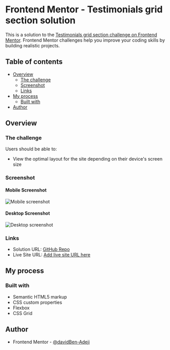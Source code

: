 # Frontend Mentor - Testimonials grid section solution

This is a solution to the [Testimonials grid section challenge on Frontend Mentor](https://www.frontendmentor.io/challenges/testimonials-grid-section-Nnw6J7Un7). Frontend Mentor challenges help you improve your coding skills by building realistic projects. 

## Table of contents

- [Overview](#overview)
  - [The challenge](#the-challenge)
  - [Screenshot](#screenshot)
  - [Links](#links)
- [My process](#my-process)
  - [Built with](#built-with)
- [Author](#author)


## Overview

### The challenge

Users should be able to:

- View the optimal layout for the site depending on their device's screen size

### Screenshot

#### Mobile Screenshot

![Mobile screenshot](./images/mobile_screenshot.jfif)

#### Desktop Screenshot

![Desktop screenshot](./images/desktop_screenshot.jfif)


### Links

- Solution URL: [GitHub Repo](https://github.com/davidBen-Adeji/frontend-mentor/tree/main/testimonials-grid)
- Live Site URL: [Add live site URL here](https://peaceful-manatee-60978d.netlify.app/)

## My process

### Built with

- Semantic HTML5 markup
- CSS custom properties
- Flexbox
- CSS Grid

## Author

- Frontend Mentor - [@davidBen-Adeji](https://www.frontendmentor.io/profile/davidBen-Adeji)